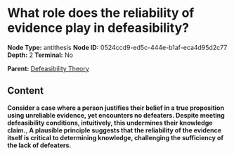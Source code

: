 # What role does the reliability of evidence play in defeasibility?

**Node Type:** antithesis
**Node ID:** 0524ccd9-ed5c-444e-b1af-eca4d95d2c77
**Depth:** 2
**Terminal:** No

**Parent:** [Defeasibility Theory](defeasibility-theory.md)

## Content

**Consider a case where a person justifies their belief in a true proposition using unreliable evidence, yet encounters no defeaters. Despite meeting defeasibility conditions, intuitively, this undermines their knowledge claim.**, **A plausible principle suggests that the reliability of the evidence itself is critical to determining knowledge, challenging the sufficiency of the lack of defeaters.**
